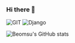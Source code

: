 ### Hi there 👋

![GIT](https://img.shields.io/badge/-Git-F05032?style=for-the-badge&logo=git&logoColor=ffffff)
![Django](https://camo.githubusercontent.com/5316aaafbf777ff88dca884c8091975dc5bef011015ea48317f1af3328f8dc04/68747470733a2f2f696d672e736869656c64732e696f2f62616467652f446a616e676f2d3039324532303f7374796c653d666f722d7468652d6261646765266c6f676f3d446a616e676f266c6f676f436f6c6f723d7768697465) 





![Beomsu's GitHub stats](https://github-readme-stats.vercel.app/api?username=jbs0708&show_icons=true&theme=tokyonight)


<!--
**jbs0708/jbs0708** is a ✨ _special_ ✨ repository because its `README.md` (this file) appears on your GitHub profile.

Here are some ideas to get you started:

- 🔭 I’m currently working on ...
- 🌱 I’m currently learning ...
- 👯 I’m looking to collaborate on ...
- 🤔 I’m looking for help with ...
- 💬 Ask me about ...
- 📫 How to reach me: ...
- 😄 Pronouns: ...
- ⚡ Fun fact: ...
-->
